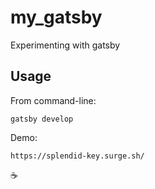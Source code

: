 # my_gatsby

Experimenting with gatsby

## Usage

From command-line:

```
gatsby develop
```

Demo:

```
https://splendid-key.surge.sh/
```

:coffee:
